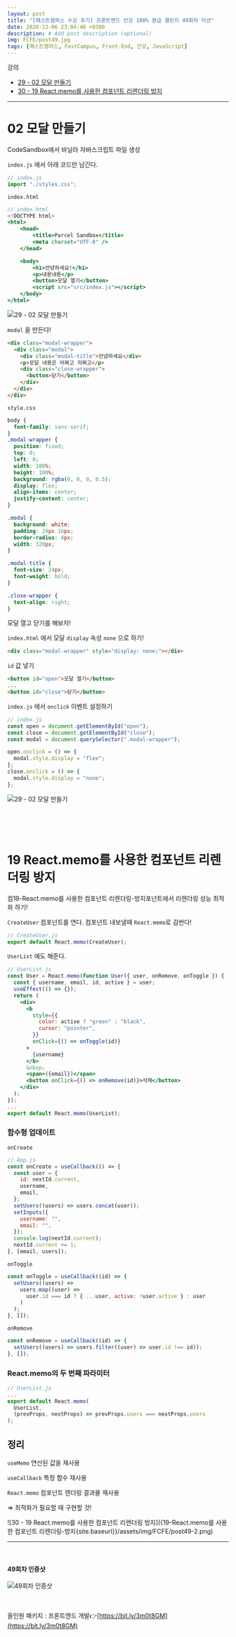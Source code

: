 ```yaml
---
layout: post
title: "[패스트캠퍼스 수강 후기] 프론트엔드 인강 100% 환급 챌린지 49회차 미션"
date: 2020-12-06 23:04:46 +0300
description: # Add post description (optional)
img: FCFE/post49.jpg
tags: [패스트캠퍼스, FastCampus, Front-End, 인강, JavaScript]
---
```


강의

- [29 - 02 모달 만들기](#02-모달-만들기)
- [30 - 19 React.memo를 사용한 컴포넌트 리렌더링 방지](#19-React.memo를-사용한-컴포넌트-리렌더링-방지)

---

# 02 모달 만들기

CodeSandbox에서 바닐라 자바스크립트 파일 생성

`index.js` 에서 아래 코드만 남긴다.

```jsx
// index.js
import "./styles.css";
```

`index.html`

```jsx
// index.html
<!DOCTYPE html>
<html>
	<head>
		<title>Parcel Sandbox</title>
		<meta charset="UTF-8" />
	</head>

	<body>
		<h1>안녕하세요!</h1>
		<p>내용내용</p>
		<button>모달 열기</button>
		<script src="src/index.js"></script>
	</body>
</html>
```

![29 - 02 모달 만들기]({{site.baseurl}}/assets/img/FCFE/post49-1.png)

`modal` 을 만든다!

```html
<div class="modal-wrapper">
  <div class="modal">
    <div class="modal-title">안녕하세요</div>
    <p>모달 내용은 어쩌고 저쩌고</p>
    <div class="close-wrapper">
      <button>닫기</button>
    </div>
  </div>
</div>
```

`style.css`

```css
body {
  font-family: sans-serif;
}
.modal-wrapper {
  position: fixed;
  top: 0;
  left: 0;
  width: 100%;
  height: 100%;
  background: rgba(0, 0, 0, 0.5);
  display: flex;
  align-items: center;
  justify-content: center;
}

.modal {
  background: white;
  padding: 24px 16px;
  border-radius: 4px;
  width: 320px;
}

.modal-title {
  font-size: 24px;
  font-weight: bold;
}

.close-wrapper {
  text-align: right;
}
```

모달 열고 닫기를 해보자!

`index.html` 에서 모달 `display` 속성 `none` 으로 하기!

```html
<div class="modal-wrapper" style="display: none;"></div>
```

`id` 값 넣기

```html
<button id="open">모달 열기</button>
...
<button id="close">닫기</button>
```

`index.js` 에서 `onclick` 이벤트 설정하기

```jsx
// index.js
const open = document.getElementById("open");
const close = document.getElementById("close");
const modal = document.querySelector(".modal-wrapper");

open.onclick = () => {
  modal.style.display = "flex";
};
close.onclick = () => {
  modal.style.display = "none";
};
```

![29 - 02 모달 만들기]({{site.baseurl}}/assets/img/FCFE/post49-2.png)
<br>
<br>
<br>
<br>
<br>

# 19 React.memo를 사용한 컴포넌트 리렌더링 방지

컴19-React.memo를 사용한 컴포넌트 리렌더링-방지포넌트에서 리렌더링 성능 최적화 하기!

`CreateUser` 컴포넌트를 연다. 컴포넌트 내보낼때 `React.memo`로 감싼다!

```jsx
// CreateUser.js
export default React.memo(CreateUser);
```

`UserList` 에도 해준다.

```jsx
// UserList.js
const User = React.memo(function User({ user, onRemove, onToggle }) {
  const { username, email, id, active } = user;
  useEffect(() => {});
  return (
    <div>
      <b
        style={{
          color: active ? "green" : "black",
          cursor: "pointer",
        }}
        onClick={() => onToggle(id)}
      >
        {username}
      </b>
      &nbsp;
      <span>({email})</span>
      <button onClick={() => onRemove(id)}>삭제</button>
    </div>
  );
});
...
export default React.memo(UserList);
```

### 함수형 업데이트

`onCreate`

```jsx
// App.js
const onCreate = useCallback(() => {
  const user = {
    id: nextId.current,
    username,
    email,
  };
  setUsers((users) => users.concat(user));
  setInputs({
    username: "",
    email: "",
  });
  console.log(nextId.current);
  nextId.current += 1;
}, [email, users]);
```

`onToggle`

```jsx
const onToggle = useCallback((id) => {
  setUsers((users) =>
    users.map((user) =>
      user.id === id ? { ...user, active: !user.active } : user
    )
  );
}, []);
```

`onRemove`

```jsx
const onRemove = useCallback((id) => {
  setUsers((users) => users.filter((user) => user.id !== id));
}, []);
```

### React.memo의 두 번째 파라미터

```jsx
// UserList.js
...
export default React.memo(
  UserList,
  (prevProps, nextProps) => prevProps.users === nextProps.users
);
```

## 정리

`useMemo` 연산된 값을 재사용

`useCallback` 특정 함수 재사용

`React.memo` 컴포넌트 렌더링 결과물 재사용

⇒ 최적화가 필요할 때 구현할 것!

![30 - 19 React.memo를 사용한 컴포넌트 리렌더링 방지]({19-React.memo를 사용한 컴포넌트 리렌더링-방지{site.baseurl}}/assets/img/FCFE/post49-2.png)

---

<br>

#### 49회차 인증샷

![49회차 인증샷]({{site.baseurl}}/assets/img/FCFE/post49.jpg)
<br>  
<br>

올인원 패키지 : 프론트엔드 개발👉[https://bit.ly/3m0t8GM](https://bit.ly/3m0t8GM)

